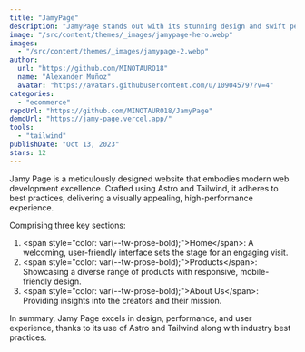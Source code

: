 ```yaml
---
title: "JamyPage"
description: "JamyPage stands out with its stunning design and swift performance, comprising three distinct sections: Home, Products, and About Us."
image: "/src/content/themes/_images/jamypage-hero.webp"
images:
  - "/src/content/themes/_images/jamypage-2.webp"
author:
  url: "https://github.com/MINOTAURO18"
  name: "Alexander Muñoz"
  avatar: "https://avatars.githubusercontent.com/u/109045797?v=4"
categories:
  - "ecommerce"
repoUrl: "https://github.com/MINOTAURO18/JamyPage"
demoUrl: "https://jamy-page.vercel.app/"
tools:
  - "tailwind"
publishDate: "Oct 13, 2023"
stars: 12
---
```


<p>
  Jamy Page is a meticulously designed website that embodies modern web development excellence.
  Crafted using Astro and Tailwind, it adheres to best practices, delivering a visually appealing,
  high-performance experience.
</p>
<p>Comprising three key sections:</p>
<ol>
  <li>
    &lt;span style="color: var(--tw-prose-bold);"&gt;Home&lt;/span&gt;: A welcoming, user-friendly
    interface sets the stage for an engaging visit.
  </li>
  <li>
    &lt;span style="color: var(--tw-prose-bold);"&gt;Products&lt;/span&gt;: Showcasing a diverse
    range of products with responsive, mobile-friendly design.
  </li>
  <li>
    &lt;span style="color: var(--tw-prose-bold);"&gt;About Us&lt;/span&gt;: Providing insights into
    the creators and their mission.
  </li>
</ol>
<p>
  In summary, Jamy Page excels in design, performance, and user experience, thanks to its use of
  Astro and Tailwind along with industry best practices.
</p>
